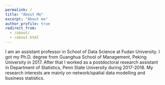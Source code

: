 ```yaml
---
permalink: /
title: "About Me"
excerpt: "About me"
author_profile: true
redirect_from: 
  - /about/
  - /about.html
---
```


I am an assistant professor in School of Data Science at Fudan University. I got my Ph.D. degree from Guanghua School of Management, Peking University in 2017. After that I worked as a postdoctoral research assistant in Department of Statistics, Penn State University during 2017-2018. My research interests are mainly on network/spatial data modelling and business statistics. 
